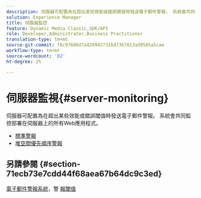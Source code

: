 ```yaml
---
description: 伺服器可配置為在超出某些效能或錯誤閾值時發送電子郵件警報。 系統會共同監控部署在伺服器上的所有Web應用程式。
solution: Experience Manager
title: 伺服器監控
feature: Dynamic Media Classic,SDK/API
role: Developer,Administrator,Business Practitioner
translation-type: tm+mt
source-git-commit: f6c97606d7a4209427316d7367013ad9585a5cae
workflow-type: tm+mt
source-wordcount: '82'
ht-degree: 2%

---
```



# 伺服器監視{#server-monitoring}

伺服器可配置為在超出某些效能或錯誤閾值時發送電子郵件警報。 系統會共同監控部署在伺服器上的所有Web應用程式。

* [標準警報](r-standard-alerts.md)
* [堆空間優先順序警報](c-heap-space-priority-alert.md)

## 另請參閱 {#section-71ecb73e7cdd44f68aea67b64dc9c3ed}

[電子郵件警報系統](../../../../is-api/image-serving-api-ref/c-configuration-and-administration/c-server-settings/r-monitoring-and-alerting-system.md#reference-4b604b5f8b014ecca89cf55d8ebb2d39)，警 [報閾值](../../../../is-api/image-serving-api-ref/c-configuration-and-administration/c-server-settings/r-alert-thresholds.md#reference-a77d3f92f456419a878bf18782d38922)
